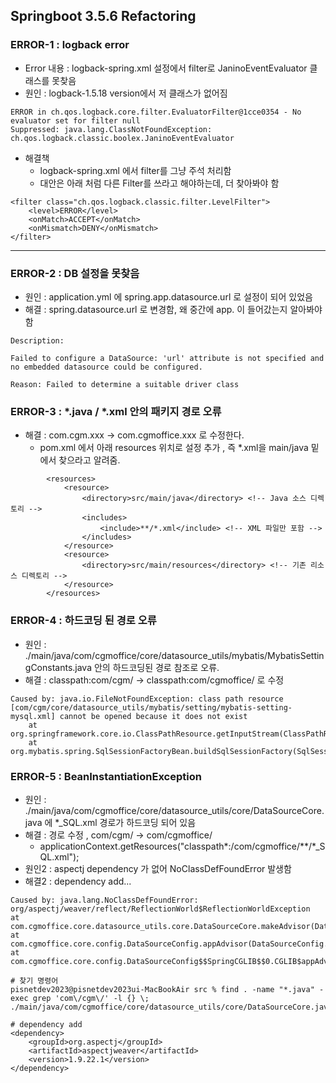 ## Springboot 3.5.6 Refactoring

### ERROR-1 : logback error
* Error 내용 : logback-spring.xml 설정에서 filter로 JaninoEventEvaluator 클래스를 못찾음
* 원인 : logback-1.5.18 version에서 저 클래스가 없어짐
```
ERROR in ch.qos.logback.core.filter.EvaluatorFilter@1cce0354 - No evaluator set for filter null
Suppressed: java.lang.ClassNotFoundException: ch.qos.logback.classic.boolex.JaninoEventEvaluator
```

* 해결책
  * logback-spring.xml 에서 filter를 그냥 주석 처리함
  * 대안은 아래 처럼 다른 Filter를 쓰라고 해야하는데, 더 찾아봐야 함
```
<filter class="ch.qos.logback.classic.filter.LevelFilter">
    <level>ERROR</level>
    <onMatch>ACCEPT</onMatch>
    <onMismatch>DENY</onMismatch>
</filter>
```

---

### ERROR-2 : DB 설정을 못찾음
* 원인 : application.yml 에 spring.app.datasource.url 로 설정이 되어 있었음
* 해결 : spring.datasource.url 로 변경함, 왜 중간에 app. 이 들어갔는지 알아봐야 함
```
Description:

Failed to configure a DataSource: 'url' attribute is not specified and no embedded datasource could be configured.

Reason: Failed to determine a suitable driver class

```

### ERROR-3 : *.java / *.xml 안의 패키지 경로 오류
* 해결 : com.cgm.xxx -> com.cgmoffice.xxx 로 수정한다.
  * pom.xml 에서 아래 resources 위치로 설정 추가 , 즉 *.xml을 main/java 밑에서 찾으라고 알려줌.
```
	    <resources>
	        <resource>
	            <directory>src/main/java</directory> <!-- Java 소스 디렉토리 -->
	            <includes>
	                <include>**/*.xml</include> <!-- XML 파일만 포함 -->
	            </includes>
	        </resource>
	        <resource>
	            <directory>src/main/resources</directory> <!-- 기존 리소스 디렉토리 -->
	        </resource>
	    </resources>
```
### ERROR-4 : 하드코딩 된 경로 오류 
* 원인 : ./main/java/com/cgmoffice/core/datasource_utils/mybatis/MybatisSettingConstants.java 안의 하드코딩된 경로 참조로 오류.
* 해결 : classpath:com/cgm/ -> classpath:com/cgmoffice/ 로 수정
```
Caused by: java.io.FileNotFoundException: class path resource [com/cgm/core/datasource_utils/mybatis/setting/mybatis-setting-mysql.xml] cannot be opened because it does not exist
	at org.springframework.core.io.ClassPathResource.getInputStream(ClassPathResource.java:215)
	at org.mybatis.spring.SqlSessionFactoryBean.buildSqlSessionFactory(SqlSessionFactoryBean.java:600)
```

### ERROR-5 : BeanInstantiationException
* 원인 : ./main/java/com/cgmoffice/core/datasource_utils/core/DataSourceCore.java 에 *_SQL.xml 경로가 하드코딩 되어 있음
* 해결 : 경로 수정 , com/cgm/ -> com/cgmoffice/
  * applicationContext.getResources("classpath*:/com/cgmoffice/**/*_SQL.xml");
* 원인2 : aspectj dependency 가 없어 NoClassDefFoundError 발생함
* 해결2 : dependency add...
```
Caused by: java.lang.NoClassDefFoundError: org/aspectj/weaver/reflect/ReflectionWorld$ReflectionWorldException
at com.cgmoffice.core.datasource_utils.core.DataSourceCore.makeAdvisor(DataSourceCore.java:69)
at com.cgmoffice.core.config.DataSourceConfig.appAdvisor(DataSourceConfig.java:102)
at com.cgmoffice.core.config.DataSourceConfig$$SpringCGLIB$$0.CGLIB$appAdvisor$6(<generated>)

# 찾기 명령어
pisnetdev2023@pisnetdev2023ui-MacBookAir src % find . -name "*.java" -exec grep 'com\/cgm\/' -l {} \;
./main/java/com/cgmoffice/core/datasource_utils/core/DataSourceCore.java

# dependency add
<dependency>
    <groupId>org.aspectj</groupId>
    <artifactId>aspectjweaver</artifactId>
    <version>1.9.22.1</version>
</dependency>
```
